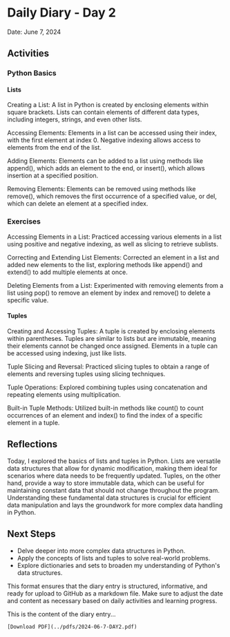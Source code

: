 # Daily Diary - Day 2
Date: June 7, 2024

## Activities

### Python Basics

#### Lists

Creating a List:
A list in Python is created by enclosing elements within square brackets. Lists can contain elements of different data types, including integers, strings, and even other lists.

Accessing Elements:
Elements in a list can be accessed using their index, with the first element at index 0. Negative indexing allows access to elements from the end of the list.

Adding Elements:
Elements can be added to a list using methods like append(), which adds an element to the end, or insert(), which allows insertion at a specified position.

Removing Elements:
Elements can be removed using methods like remove(), which removes the first occurrence of a specified value, or del, which can delete an element at a specified index.

### Exercises

Accessing Elements in a List:
Practiced accessing various elements in a list using positive and negative indexing, as well as slicing to retrieve sublists.

Correcting and Extending List Elements:
Corrected an element in a list and added new elements to the list, exploring methods like append() and extend() to add multiple elements at once.

Deleting Elements from a List:
Experimented with removing elements from a list using pop() to remove an element by index and remove() to delete a specific value.

#### Tuples

Creating and Accessing Tuples:
A tuple is created by enclosing elements within parentheses. Tuples are similar to lists but are immutable, meaning their elements cannot be changed once assigned. Elements in a tuple can be accessed using indexing, just like lists.

Tuple Slicing and Reversal:
Practiced slicing tuples to obtain a range of elements and reversing tuples using slicing techniques.

Tuple Operations:
Explored combining tuples using concatenation and repeating elements using multiplication.

Built-in Tuple Methods:
Utilized built-in methods like count() to count occurrences of an element and index() to find the index of a specific element in a tuple.

## Reflections

Today, I explored the basics of lists and tuples in Python. Lists are versatile data structures that allow for dynamic modification, making them ideal for scenarios where data needs to be frequently updated. Tuples, on the other hand, provide a way to store immutable data, which can be useful for maintaining constant data that should not change throughout the program. Understanding these fundamental data structures is crucial for efficient data manipulation and lays the groundwork for more complex data handling in Python.

## Next Steps

- Delve deeper into more complex data structures in Python.
- Apply the concepts of lists and tuples to solve real-world problems.
- Explore dictionaries and sets to broaden my understanding of Python's data structures.

This format ensures that the diary entry is structured, informative, and ready for upload to GitHub as a markdown file. Make sure to adjust the date and content as necessary based on daily activities and learning progress.

This is the content of the diary entry...  

`[Download PDF](../pdfs/2024-06-7-DAY2.pdf)`